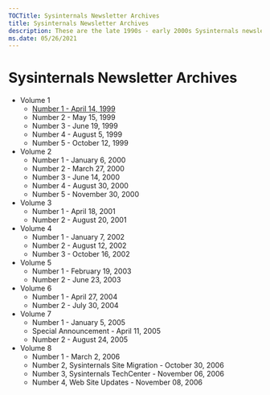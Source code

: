 ```yaml
---
TOCTitle: Sysinternals Newsletter Archives
title: Sysinternals Newsletter Archives
description: These are the late 1990s - early 2000s Sysinternals newsletters written by Mark
ms.date: 05/26/2021
---
```


# Sysinternals Newsletter Archives

- Volume 1
  - [Number 1 - April 14, 1999](v01n01.md)
  - Number 2 - May 15, 1999
  - Number 3 - June 19, 1999
  - Number 4 - August 5, 1999
  - Number 5 - October 12, 1999
- Volume 2
  - Number 1 - January 6, 2000
  - Number 2 - March 27, 2000
  - Number 3 - June 14, 2000
  - Number 4 - August 30, 2000
  - Number 5 - November 30, 2000
- Volume 3
  - Number 1 - April 18, 2001
  - Number 2 - August 20, 2001
- Volume 4
  - Number 1 - January 7, 2002
  - Number 2 - August 12, 2002
  - Number 3 - October 16, 2002
- Volume 5
  - Number 1 - February 19, 2003
  - Number 2 - June 23, 2003
- Volume 6
  - Number 1 - April 27, 2004
  - Number 2 - July 30, 2004
- Volume 7
  - Number 1 - January 5, 2005
  - Special Announcement - April 11, 2005
  - Number 2 - August 24, 2005
- Volume 8
  - Number 1 - March 2, 2006
  - Number 2, Sysinternals Site Migration - October 30, 2006
  - Number 3, Sysinternals TechCenter - November 06, 2006
  - Number 4, Web Site Updates - November 08, 2006
